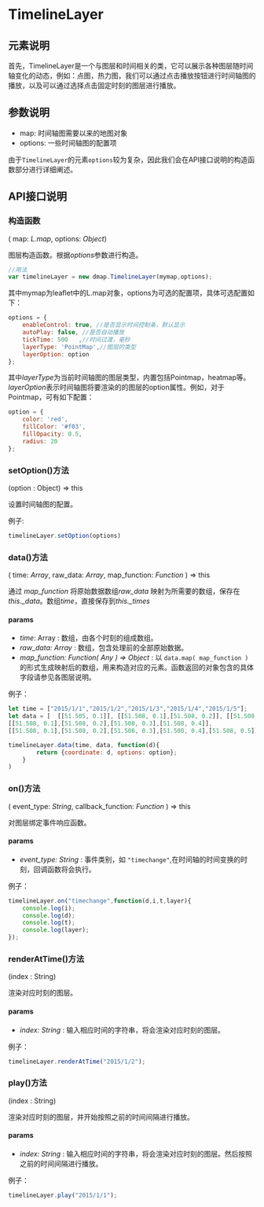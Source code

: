 # TimelineLayer

## 元素说明

首先，TimelineLayer是一个与图层和时间相关的类，它可以展示各种图层随时间轴变化的动态，例如：点图，热力图，我们可以通过点击播放按钮进行时间轴图的播放，以及可以通过选择点击固定时刻的图层进行播放。

## 参数说明

+ map:
    时间轴图需要以来的地图对象
+ options: 
    一些时间轴图的配置项

由于`TimelineLayer`的元素`options`较为复杂，因此我们会在API接口说明的构造函数部分进行详细阐述。

## API接口说明

### 构造函数

( map: *L.map*, options: *Object*)

图层构造函数。根据*options*参数进行构造。

```javascript
//用法
var timelineLayer = new dmap.TimelineLayer(mymap,options);
```

其中mymap为leaflet中的L.map对象，options为可选的配置项，具体可选配置如下：

```javascript
options = {
    enableControl: true, //是否显示时间控制条，默认显示
    autoPlay: false, //是否自动播放
    tickTime: 500	,//时间过渡，毫秒
    layerType: 'PointMap',//图层的类型
    layerOption: option
};
```

其中*layerType*为当前时间轴图的图层类型，内置包括Pointmap，heatmap等。*layerOption*表示时间轴图将要渲染的的图层的option属性。例如，对于Pointmap，可有如下配置：

```javascript
option = {
    color: 'red',
    fillColor: '#f03',
    fillOpacity: 0.5,
    radius: 20
};
```

### setOption()方法

(option : Object) => this

设置时间轴图的配置。

例子:

```javascript
timelineLayer.setOption(options)
```

### data()方法

( time: *Array*, raw_data: *Array*, map_function: *Function* ) => this

通过 *map_function* 将原始数据数组*raw_data* 映射为所需要的数组，保存在 *this._data*。数组*time*，直接保存到*this._times*

#### params

- *time*: Array : 数组，由各个时刻的组成数组。
- *raw_data: Array* : 数组，包含处理前的全部原始数据。
- *map_function: Function( Any ) => Object* : 以 `data.map( map_function )` 的形式生成映射后的数组，用来构造对应的元素。函数返回的对象包含的具体字段请参见各图层说明。

例子：

```javascript
let time = ["2015/1/1","2015/1/2","2015/1/3","2015/1/4","2015/1/5"];
let data = [  [[51.505, 0.1]], [[51.508, 0.1],[51.508, 0.2]], [[51.508, 0.1],[51.508, 0.2],[51.508, 0.3]], 
[[51.508, 0.1],[51.508, 0.2],[51.508, 0.3],[51.508, 0.4]], 
[[51.508, 0.1],[51.508, 0.2],[51.508, 0.3],[51.508, 0.4],[51.508, 0.5]]  ];

timelineLayer.data(time, data, function(d){
        return {coordinate: d, options: option};
    }
)
```

### on()方法

( event_type: *String*, callback_function: *Function* ) => this

对图层绑定事件响应函数。

#### params

- *event_type: String* : 事件类别，如 `"timechange"`,在时间轴的时间变换的时刻，回调函数将会执行。

例子：

```javascript
timelineLayer.on("timechange",function(d,i,t,layer){
	console.log(i);
	console.log(d);
	console.log(t);
	console.log(layer);
});
```

### renderAtTime()方法

(index : String)

渲染对应时刻的图层。

#### params

- *index: String* : 输入相应时间的字符串，将会渲染对应时刻的图层。

例子：

```javascript
timelineLayer.renderAtTime("2015/1/2");
```

### play()方法

(index : String)

渲染对应时刻的图层，并开始按照之前的时间间隔进行播放。

#### params

- *index: String* : 输入相应时间的字符串，将会渲染对应时刻的图层。然后按照之前的时间间隔进行播放。

例子：

```javascript
timelineLayer.play("2015/1/1");
```


